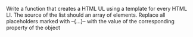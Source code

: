 Write a function that creates a HTML UL using a
template for every HTML LI. The source of the list
should an array of elements. Replace all
placeholders marked with –{…}– with the value of
the corresponding property of the object
